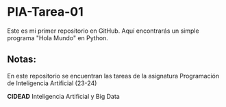# PIA-Tarea-01
Este es mi primer repositorio en GitHub. Aquí encontrarás un simple programa "Hola Mundo" en Python.

## Notas:
En este repositorio se encuentran las tareas de la asignatura Programación de Inteligencia Artificial (23-24)

**CIDEAD**
Inteligencia Artificial y Big Data
